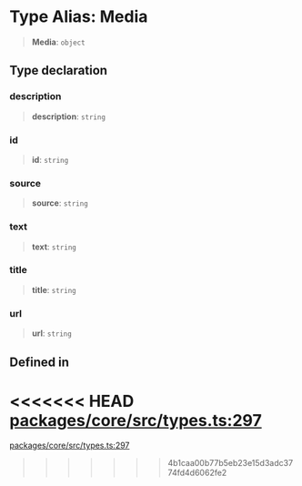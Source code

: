 # Type Alias: Media

> **Media**: `object`

## Type declaration

### description

> **description**: `string`

### id

> **id**: `string`

### source

> **source**: `string`

### text

> **text**: `string`

### title

> **title**: `string`

### url

> **url**: `string`

## Defined in

<<<<<<< HEAD
[packages/core/src/types.ts:297](https://github.com/8bitsats/eliza/blob/b6c06b96b915454d08a65f46cfdce8da763cbf85/packages/core/src/types.ts#L297)
=======
[packages/core/src/types.ts:297](https://github.com/ai16z/eliza/blob/7fcf54e7fb2ba027d110afcc319c0b01b3f181dc/packages/core/src/types.ts#L297)
>>>>>>> 4b1caa00b77b5eb23e15d3adc3774fd4d6062fe2
